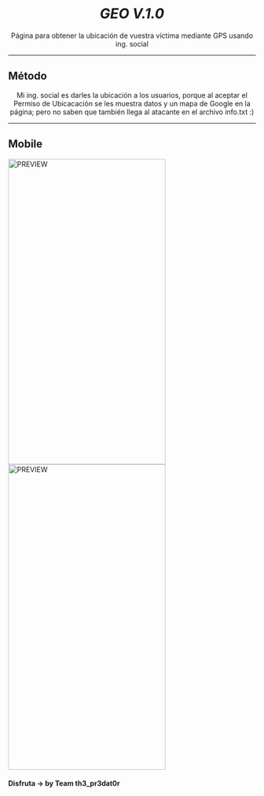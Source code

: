 <h1 align="center"> <i> GEO V.1.0 </i> </h1>
<p align="center">Página para obtener la ubicación de vuestra víctima mediante GPS usando ing. social </p>
<hr>

## Método
<p align="center">Mi ing. social es darles la ubicación a los usuarios, porque al aceptar el Permiso de Ubicacación se les muestra datos y un mapa de Google en la página; pero no saben que también llega al atacante en el archivo info.txt :)</p>
<hr>
<h2 align="left"> Mobile </h2>
<img src="https://i.ibb.co/CHpj20c/geo.jpg" alt="PREVIEW" align="center" width="320px" height="620px">

<img src="https://i.ibb.co/nb7s8jN/mobile.jpg" alt="PREVIEW" align="center" width="320px" height="620px">



#### Disfruta -> by Team th3_pr3dat0r
